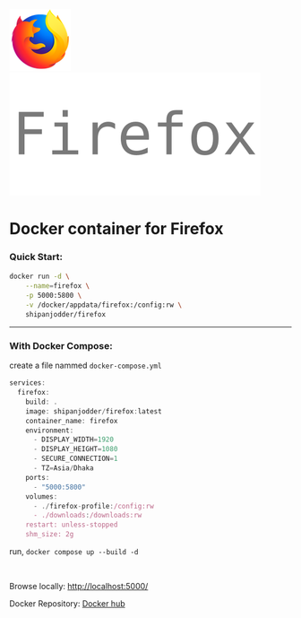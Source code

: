 ![icon](https://raw.githubusercontent.com/Shipan-Jodder/firefox/refs/heads/main/firefox-icon.png) ![text](https://raw.githubusercontent.com/Shipan-Jodder/firefox/740e6955f3d8640830526f63031d343394a42a38/firefox-text.svg)
# Docker container for Firefox⁠

### Quick Start:


```bash
docker run -d \
    --name=firefox \
    -p 5000:5800 \
    -v /docker/appdata/firefox:/config:rw \
    shipanjodder/firefox
```
<hr>

### With Docker Compose:
create a file nammed `docker-compose.yml`

``` js title="docker-compose.yml"
services:
  firefox:
    build: .
    image: shipanjodder/firefox:latest
    container_name: firefox
    environment:
      - DISPLAY_WIDTH=1920
      - DISPLAY_HEIGHT=1080
      - SECURE_CONNECTION=1
      - TZ=Asia/Dhaka
    ports:
      - "5000:5800"
    volumes:
      - ./firefox-profile:/config:rw
      - ./downloads:/downloads:rw
    restart: unless-stopped
    shm_size: 2g
```

run, `docker compose up --build -d`

<br>

Browse locally: [http://localhost:5000/](http://localhost:5000/)

Docker Repository: [Docker hub](https://hub.docker.com/r/shipanjodder/firefox/)

